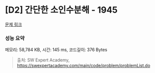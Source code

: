 # [D2] 간단한 소인수분해 - 1945 

[문제 링크](https://swexpertacademy.com/main/code/problem/problemDetail.do?contestProbId=AV5Pl0Q6ANQDFAUq) 

### 성능 요약

메모리: 58,784 KB, 시간: 145 ms, 코드길이: 376 Bytes



> 출처: SW Expert Academy, https://swexpertacademy.com/main/code/problem/problemList.do